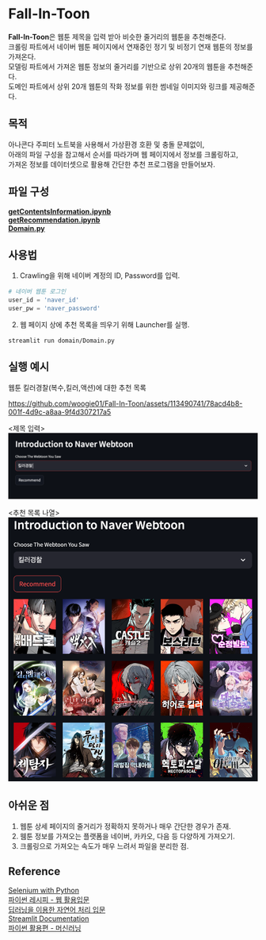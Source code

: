 # Fall-In-Toon
**Fall-In-Toon**은 웹툰 제목을 입력 받아 비슷한 줄거리의 웹툰을 추천해준다.  
크롤링 파트에서 네이버 웹툰 페이지에서 연재중인 정기 및 비정기 연재 웹툰의 정보를 가져온다.  
모델링 파트에서 가져온 웹툰 정보의 줄거리를 기반으로 상위 20개의 웹툰을 추천해준다.  
도메인 파트에서 상위 20개 웹툰의 작화 정보를 위한 썸네일 이미지와 링크를 제공해준다.

## 목적
아나콘다 주피터 노트북을 사용해서 가상환경 호환 및 충돌 문제없이,  
아래의 파일 구성을 참고해서 순서를 따라가며 웹 페이지에서 정보를 크롤링하고,  
가져온 정보를 데이터셋으로 활용해 간단한 추천 프로그램을 만들어보자.

## 파일 구성
**[getContentsInformation.ipynb](https://github.com/woogie01/Fall-In-Toon/blob/d330bc34a1e76ab360aff26bebd46abf0aeb5be3/crawling/getContentsInformation.ipynb)**  
**[getRecommendation.ipynb](https://github.com/woogie01/Fall-In-Toon/blob/f76feb53e613c86f96ef17565d5354888b0fd862/modeling/getRecommendation.ipynb)**  
**[Domain.py](https://github.com/woogie01/Fall-In-Toon/blob/f9b5f1629c60ac7f67f62421933cc539c8318fff/domain/Domain.py)**  

## 사용법
1. Crawling을 위해 네이버 계정의 ID, Password를 입력.
```python
# 네이버 웹툰 로그인
user_id = 'naver_id'
user_pw = 'naver_password'
```
2. 웹 페이지 상에 추천 목록을 띄우기 위해 Launcher를 실행.
```terminal
streamlit run domain/Domain.py
```

## 실행 예시
웹툰 킬러경찰(복수,킬러,액션)에 대한 추천 목록

https://github.com/woogie01/Fall-In-Toon/assets/113490741/78acd4b8-001f-4d9c-a8aa-9f4d307217a5

<제목 입력>
<img src="example/killer-1.png">  

<추천 목록 나열>  
<img src="example/killer-2.png">


## 아쉬운 점
1. 웹툰 상세 페이지의 줄거리가 정확하지 못하거나 매우 간단한 경우가 존재.
1. 웸툰 정보를 가져오는 플랫폼을 네이버, 카카오, 다음 등 다양하게 가져오기.
1. 크롤링으로 가져오는 속도가 매우 느려서 파일을 분리한 점.

## Reference
[Selenium with Python](https://selenium-python.readthedocs.io/)  
[파이썬 레시피 - 웹 활용입문](https://wikidocs.net/35949)  
[딥러닝을 이용한 자연어 처리 입문](https://wikidocs.net/24603)  
[Streamlit Documentation](https://docs.streamlit.io/library/api-reference/layout)  
[파이썬 활용편 - 머신러닝](https://nadocoding.tistory.com/92)


